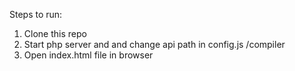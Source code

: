 Steps to run:
1. Clone this repo
2. Start php server and and change api path in config.js <website>/compiler
3. Open index.html file in browser